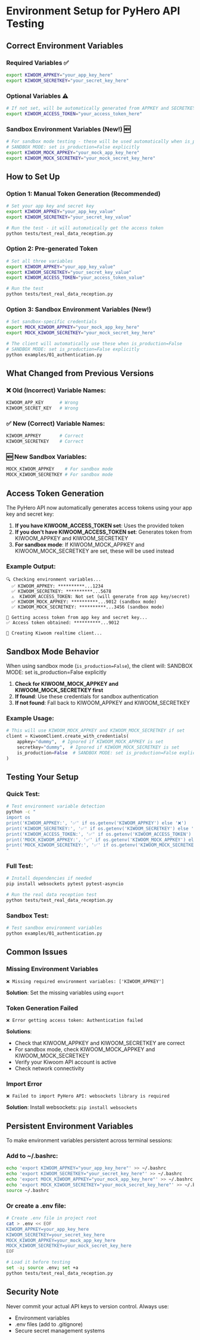 # Environment Setup for PyHero API Testing

## Correct Environment Variables

### Required Variables ✅

```bash
export KIWOOM_APPKEY="your_app_key_here"
export KIWOOM_SECRETKEY="your_secret_key_here"
```

### Optional Variables ⚠️

```bash
# If not set, will be automatically generated from APPKEY and SECRETKEY
export KIWOOM_ACCESS_TOKEN="your_access_token_here"
```

### Sandbox Environment Variables (New!) 🆕

```bash
# For sandbox mode testing - these will be used automatically when is_production=False
# SANDBOX MODE: set is_production=False explicitly
export KIWOOM_MOCK_APPKEY="your_mock_app_key_here"
export KIWOOM_MOCK_SECRETKEY="your_mock_secret_key_here"
```

## How to Set Up

### Option 1: Manual Token Generation (Recommended)

```bash
# Set your app key and secret key
export KIWOOM_APPKEY="your_app_key_value"
export KIWOOM_SECRETKEY="your_secret_key_value"

# Run the test - it will automatically get the access token
python tests/test_real_data_reception.py
```

### Option 2: Pre-generated Token

```bash
# Set all three variables
export KIWOOM_APPKEY="your_app_key_value"
export KIWOOM_SECRETKEY="your_secret_key_value"
export KIWOOM_ACCESS_TOKEN="your_access_token_value"

# Run the test
python tests/test_real_data_reception.py
```

### Option 3: Sandbox Environment Variables (New!)

```bash
# Set sandbox-specific credentials
export MOCK_KIWOOM_APPKEY="your_mock_app_key_here"
export MOCK_KIWOOM_SECRETKEY="your_mock_secret_key_here"

# The client will automatically use these when is_production=False
# SANDBOX MODE: set is_production=False explicitly
python examples/01_authentication.py
```

## What Changed from Previous Versions

### ❌ Old (Incorrect) Variable Names:

```bash
KIWOOM_APP_KEY      # Wrong
KIWOOM_SECRET_KEY   # Wrong
```

### ✅ New (Correct) Variable Names:

```bash
KIWOOM_APPKEY       # Correct
KIWOOM_SECRETKEY    # Correct
```

### 🆕 New Sandbox Variables:

```bash
MOCK_KIWOOM_APPKEY    # For sandbox mode
MOCK_KIWOOM_SECRETKEY # For sandbox mode
```

## Access Token Generation

The PyHero API now automatically generates access tokens using your app key and secret key:

1. **If you have KIWOOM_ACCESS_TOKEN set**: Uses the provided token
2. **If you don't have KIWOOM_ACCESS_TOKEN set**: Generates token from KIWOOM_APPKEY and KIWOOM_SECRETKEY
3. **For sandbox mode**: If KIWOOM_MOCK_APPKEY and KIWOOM_MOCK_SECRETKEY are set, these will be used instead

### Example Output:

```
🔍 Checking environment variables...
  ✅ KIWOOM_APPKEY: **********...1234
  ✅ KIWOOM_SECRETKEY: **********...5678
  ⚠️  KIWOOM_ACCESS_TOKEN: Not set (will generate from app key/secret)
  ✅ KIWOOM_MOCK_APPKEY: **********...9012 (sandbox mode)
  ✅ KIWOOM_MOCK_SECRETKEY: **********...3456 (sandbox mode)

🔑 Getting access token from app key and secret key...
✅ Access token obtained: **********...9012

🔧 Creating Kiwoom realtime client...
```

## Sandbox Mode Behavior

When using sandbox mode (`is_production=False`), the client will:
SANDBOX MODE: set is_production=False explicitly

1. **Check for KIWOOM_MOCK_APPKEY and KIWOOM_MOCK_SECRETKEY first**
2. **If found**: Use these credentials for sandbox authentication
3. **If not found**: Fall back to KIWOOM_APPKEY and KIWOOM_SECRETKEY

### Example Usage:

```python
# This will use KIWOOM_MOCK_APPKEY and KIWOOM_MOCK_SECRETKEY if set
client = KiwoomClient.create_with_credentials(
    appkey="dummy",  # Ignored if KIWOOM_MOCK_APPKEY is set
    secretkey="dummy",  # Ignored if KIWOOM_MOCK_SECRETKEY is set
    is_production=False  # SANDBOX MODE: set is_production=False explicitly
)
```

## Testing Your Setup

### Quick Test:

```bash
# Test environment variable detection
python -c "
import os
print('KIWOOM_APPKEY:', '✅' if os.getenv('KIWOOM_APPKEY') else '❌')
print('KIWOOM_SECRETKEY:', '✅' if os.getenv('KIWOOM_SECRETKEY') else '❌')
print('KIWOOM_ACCESS_TOKEN:', '✅' if os.getenv('KIWOOM_ACCESS_TOKEN') else '⚠️ (will generate)')
print('MOCK_KIWOOM_APPKEY:', '✅' if os.getenv('KIWOOM_MOCK_APPKEY') else '⚠️ (not set)')
print('MOCK_KIWOOM_SECRETKEY:', '✅' if os.getenv('KIWOOM_MOCK_SECRETKEY') else '⚠️ (not set)')
"
```

### Full Test:

```bash
# Install dependencies if needed
pip install websockets pytest pytest-asyncio

# Run the real data reception test
python tests/test_real_data_reception.py
```

### Sandbox Test:

```bash
# Test sandbox environment variables
python examples/01_authentication.py
```

## Common Issues

### Missing Environment Variables

```
❌ Missing required environment variables: ['KIWOOM_APPKEY']
```

**Solution**: Set the missing variables using `export`

### Token Generation Failed

```
❌ Error getting access token: Authentication failed
```

**Solutions**:

- Check that KIWOOM_APPKEY and KIWOOM_SECRETKEY are correct
- For sandbox mode, check KIWOOM_MOCK_APPKEY and KIWOOM_MOCK_SECRETKEY
- Verify your Kiwoom API account is active
- Check network connectivity

### Import Error

```
❌ Failed to import PyHero API: websockets library is required
```

**Solution**: Install websockets: `pip install websockets`

## Persistent Environment Variables

To make environment variables persistent across terminal sessions:

### Add to ~/.bashrc:

```bash
echo 'export KIWOOM_APPKEY="your_app_key_here"' >> ~/.bashrc
echo 'export KIWOOM_SECRETKEY="your_secret_key_here"' >> ~/.bashrc
echo 'export MOCK_KIWOOM_APPKEY="your_mock_app_key_here"' >> ~/.bashrc
echo 'export MOCK_KIWOOM_SECRETKEY="your_mock_secret_key_here"' >> ~/.bashrc
source ~/.bashrc
```

### Or create a .env file:

```bash
# Create .env file in project root
cat > .env << EOF
KIWOOM_APPKEY=your_app_key_here
KIWOOM_SECRETKEY=your_secret_key_here
MOCK_KIWOOM_APPKEY=your_mock_app_key_here
MOCK_KIWOOM_SECRETKEY=your_mock_secret_key_here
EOF

# Load it before testing
set -a; source .env; set +a
python tests/test_real_data_reception.py
```

## Security Note

Never commit your actual API keys to version control. Always use:

- Environment variables
- .env files (add to .gitignore)
- Secure secret management systems
